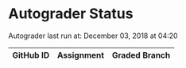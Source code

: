 # Autograder Status
Autograder last run at: December 03, 2018 at 04:20

| GitHub ID | Assignment | Graded Branch |
|-----------|------------|---------------|
